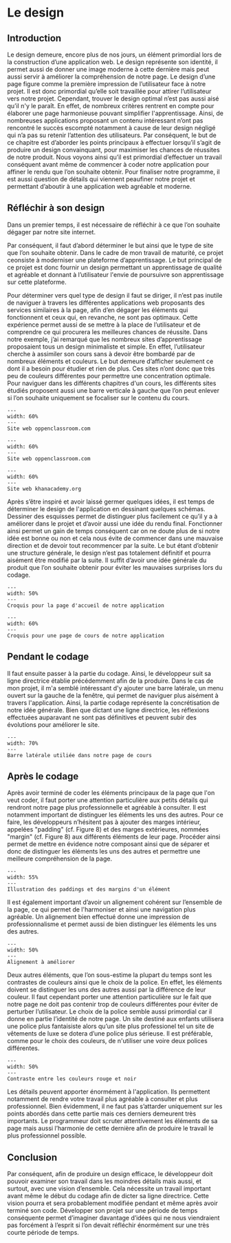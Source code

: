 # Le design
## Introduction
Le design demeure, encore plus de nos jours, un élément primordial lors de la construction d’une application web. Le design représente son identité, il permet aussi de donner une image moderne à cette dernière mais peut aussi servir à améliorer la compréhension de notre page. Le design d’une page figure comme la première impression de l’utilisateur face à notre projet. Il est donc primordial qu’elle soit travaillée pour attirer l’utilisateur vers notre projet. Cependant, trouver le design optimal n’est pas aussi aisé qu’il n'y le paraît. En effet, de nombreux critères rentrent en compte pour élaborer une page harmonieuse pouvant simplifier l'apprentissage. Ainsi, de nombreuses applications proposant un contenu intéressant n’ont pas rencontré le succès escompté notamment à cause de leur design négligé qui n’a pas su retenir l’attention des utilisateurs. Par conséquent, le but de ce chapitre est d’aborder les points principaux à effectuer lorsqu’il s’agit de produire un design convainquant, pour maximiser les chances de réussites de notre produit. Nous voyons ainsi qu’il est primordial d’effectuer un travail conséquent avant même de commencer à coder notre application pour affiner le rendu que l’on souhaite obtenir. Pour finaliser notre programme, il est aussi question de détails qui viennent peaufiner notre projet et permettant d’aboutir à une application web agréable et moderne. 
## Réfléchir à son design
Dans un premier temps, il est nécessaire de réfléchir à ce que l’on souhaite dégager par notre site internet.  

Par conséquent, il faut d’abord déterminer le but ainsi que le type de site que l’on souhaite obtenir. Dans le cadre de mon travail de maturité, ce projet ceonsiste à moderniser une plateforme d’apprentissage. Le but principal de ce projet est donc fournir un design permettant un apprentissage de qualité et agréable et donnant à l’utilisateur l'envie de poursuivre son apprentissage sur cette plateforme. 

Pour déterminer vers quel type de design il faut se diriger, il n’est pas inutile de naviguer à travers les différentes applications web proposants des services similaires à la page, afin d’en dégager les éléments qui fonctionnent et ceux qui, en revanche, ne sont pas optimaux. Cette expérience permet aussi de se mettre à la place de l’utilisateur et de comprendre ce qui procurera les meilleures chances de réussite. Dans notre exemple, j’ai remarqué que les nombreux sites d’apprentissage proposaient tous un design minimaliste et simple. En effet, l’utilisateur cherche à assimiler son cours sans à devoir être bombardé par de nombreux éléments et couleurs. Le but demeure d’afficher seulement ce dont il a besoin pour étudier et rien de plus. Ces sites n’ont donc que très peu de couleurs différentes pour permettre une concentration optimale. Pour naviguer dans les différents chapitres d'un cours, les différents sites étudiés proposent aussi une barre verticale à gauche que l’on peut enlever si l’on souhaite uniquement se focaliser sur le contenu du cours.
```{figure} images/openclassroom_1.png
---
width: 60%
---
Site web oppenclassroom.com
```
```{figure} images/openclassroom_2.png
---
width: 60%
---
Site web oppenclassroom.com
```
```{figure} images/khan_1.png
---
width: 60%
---
Site web khanacademy.org
```
Après s’être inspiré et avoir laissé germer quelques idées, il est temps de déterminer le design de l'application en dessinant quelques schémas. Dessiner des esquisses permet de distinguer plus facilement ce qu’il y a à améliorer dans le projet et d’avoir aussi une idée du rendu final. Fonctionner ainsi permet un gain de temps conséquent car on ne doute plus de si notre idée est bonne ou non et cela nous évite de commencer dans une mauvaise direction et de devoir tout recommencer par la suite. Le but étant d’obtenir une structure générale, le design n’est pas totalement définitif et pourra aisément être modifié par la suite. Il suffit d’avoir une idée générale du produit que l’on souhaite obtenir pour éviter les mauvaises surprises lors du codage. 


```{figure} images/design_vf.png
---
width: 50%
---
Croquis pour la page d'accueil de notre application
```
```{figure} images/design_2.png
---
width: 60%
---
Croquis pour une page de cours de notre application
```
## Pendant le codage
Il faut ensuite passer à la partie du codage. Ainsi, le développeur suit sa ligne directrice établie précédemment afin de la produire. Dans le cas de mon projet, il m'a semblé intéressant d'y ajouter une barre latérale, un menu ouvert sur la gauche de la fenêtre, qui permet de naviguer plus aisément à travers l'application. Ainsi, la partie codage représente la concrétisation de notre idée générale. Bien que dictant une ligne directrice, les réflexions effectuées auparavant ne sont pas définitives et peuvent subir des évolutions pour améliorer le site. 
```{figure} images/sidebar_screen.png
---
width: 70%
---
Barre latérale utiliée dans notre page de cours
```

## Après le codage
 Après avoir terminé de coder les éléments principaux de la page que l'on veut coder, il faut porter une attention particulière aux petits détails qui rendront notre page plus professionnelle et agréable à consulter. Il est notamment important de distinguer les éléments les uns des autres. Pour ce faire, les développeurs n’hésitent pas à ajouter des marges intérieur, appelées "padding" (cf. Figure 8) et des marges extérieures, nommées "margin" (cf. Figure 8) aux différents éléments de leur page. Procéder ainsi permet de mettre en évidence notre composant ainsi que de séparer et donc de distinguer les éléments les uns des autres et permettre une meilleure compréhension de la page.
```{figure} images/padding_marg.png
---
width: 55%
---
Illustration des paddings et des margins d'un élément
```
Il est également important d’avoir un alignement cohérent sur l’ensemble de la page, ce qui permet de l'harmoniser et ainsi une navigation plus agréable. Un alignement bien effectué donne une impression de professionnalisme et permet aussi de bien distinguer les éléments les uns des autres.
```{figure} images/alignement_f.png
---
width: 50%
---
Alignement à améliorer
```
Deux autres éléments, que l’on sous-estime la plupart du temps sont les contrastes de couleurs ainsi que le choix de la police. En effet, les éléments doivent se distinguer les uns des autres aussi par la différence de leur couleur. Il faut cependant porter une attention particulière sur le fait que notre page ne doit pas contenir trop de couleurs différentes pour éviter de perturber l’utilisateur. Le choix de la police semble aussi primordial car il donne en partie l’identité de notre page. Un site destiné aux enfants utilisera une police plus fantaisiste alors qu’un site plus professionel tel un site de vêtements de luxe se dotera d’une police plus sérieuse. Il est préférable, comme pour le choix des couleurs, de n'utiliser une voire deux polices différentes. 
```{figure} images/contraste.png
---
width: 50%
---
Contraste entre les couleurs rouge et noir
```
Les détails peuvent apporter énormément à l'application. Ils permettent notamment de rendre votre travail plus agréable à consulter et plus professionnel. Bien évidemment, il ne faut pas s’attarder uniquement sur les points abordés dans cette partie mais ces derniers demeurent très importants. Le programmeur doit scruter attentivement les éléments de sa page mais aussi l’harmonie de cette dernière afin de produire le travail le plus professionnel possible. 
## Conclusion
Par conséquent, afin de produire un design efficace, le développeur doit pouvoir examiner son travail dans les moindres détails mais aussi, et surtout, avec une vision d’ensemble. Cela nécessite un travail important avant même le début du codage afin de dicter sa ligne directrice. Cette vision pourra et sera probablement modifiée pendant et même après avoir terminé son code. Développer son projet sur une période de temps conséquente permet d’imaginer davantage d’idées qui ne nous viendraient pas forcément à l’esprit si l’on devait réfléchir énormément sur une très courte période de temps. 
 